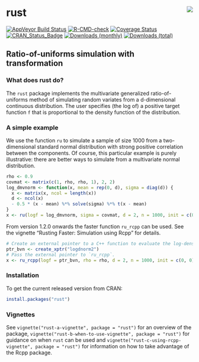 
<!-- README.md is generated from README.Rmd. Please edit that file -->

# rust <img src="tools/rust_logo.png" align="right" />

[![AppVeyor Build
Status](https://ci.appveyor.com/api/projects/status/github/paulnorthrop/rust?branch=master&svg=true)](https://ci.appveyor.com/project/paulnorthrop/rust)
[![R-CMD-check](https://github.com/paulnorthrop/rust/actions/workflows/R-CMD-check.yaml/badge.svg)](https://github.com/paulnorthrop/rust/actions/workflows/R-CMD-check.yaml)
[![Coverage
Status](https://codecov.io/github/paulnorthrop/rust/coverage.svg?branch=master)](https://codecov.io/github/paulnorthrop/rust?branch=master)
[![CRAN_Status_Badge](https://www.r-pkg.org/badges/version/rust)](https://cran.r-project.org/package=rust)
[![Downloads
(monthly)](https://cranlogs.r-pkg.org/badges/rust?color=brightgreen)](https://cran.r-project.org/package=rust)
[![Downloads
(total)](https://cranlogs.r-pkg.org/badges/grand-total/rust?color=brightgreen)](https://cran.r-project.org/package=rust)

## Ratio-of-uniforms simulation with transformation

### What does rust do?

The `rust` package implements the multivariate generalized
ratio-of-uniforms method of simulating random variates from a
d-dimensional continuous distribution. The user specifies (the log of) a
positive target function `f` that is proportional to the density
function of the distribution.

### A simple example

We use the function `ru` to simulate a sample of size 1000 from a
two-dimensional standard normal distribution with strong positive
correlation between the components. Of course, this particular example
is purely illustrative: there are better ways to simulate from a
multivariate normal distribution.

``` r
rho <- 0.9
covmat <- matrix(c(1, rho, rho, 1), 2, 2)
log_dmvnorm <- function(x, mean = rep(0, d), sigma = diag(d)) {
  x <- matrix(x, ncol = length(x))
  d <- ncol(x)
  - 0.5 * (x - mean) %*% solve(sigma) %*% t(x - mean)
}
x <- ru(logf = log_dmvnorm, sigma = covmat, d = 2, n = 1000, init = c(0, 0))
```

From version 1.2.0 onwards the faster function `ru_rcpp` can be used.
See the vignette “Rusting Faster: Simulation using Rcpp” for details.

``` r
# Create an external pointer to a C++ function to evaluate the log-density.
ptr_bvn <- create_xptr("logdnorm2")
# Pass the external pointer to `ru_rcpp`.
x <- ru_rcpp(logf = ptr_bvn, rho = rho, d = 2, n = 1000, init = c(0, 0))
```

### Installation

To get the current released version from CRAN:

``` r
install.packages("rust")
```

### Vignettes

See `vignette("rust-a-vignette", package = "rust")` for an overview of
the package, `vignette("rust-b-when-to-use-vignette", package = "rust")`
for guidance on when `rust` can be used and
`vignette("rust-c-using-rcpp-vignette", package = "rust")` for
information on how to take advantage of the Rcpp package.
